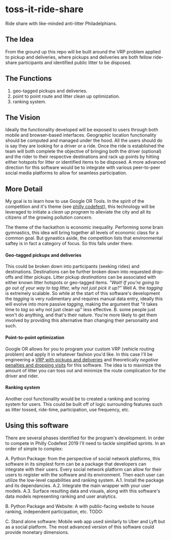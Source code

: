 # toss-it-ride-share
Ride share with like-minded anti-litter Philadelphians.

## The Idea
From the ground up this repo will be built around the VRP problem applied to
pickup and deliveries, where pickups and deliveries are both fellow ride-share
participants and identified public litter to be disposed.

## The Functions
1. geo-tagged pickups and deliveries.
2. point to point route and litter clean up optimization.
3. ranking system.

## The Vision
Ideally the functionality developed will be exposed to users through both mobile
and browser-based interfaces. Geographic location functionality should be
computed and managed under the hood. All the users should do is say they are
looking for a driver or a ride. Once the ride is established the team will both
complete the objective of bringing both the driver (optional) and the rider to
their respective destinations and rack up points by hitting either hotspots for
litter or identified items to be disposed. A more advanced direction for this
software would be to integrate with various peer-to-peer social media platforms
to allow for seamless participation.

## More Detail
My goal is to learn how to use Google OR Tools. In the spirit of the competition
and it's theme (see [philly codefest](https://2019-philly-codefest.devpost.com/)),
this technology will be leveraged to initiate a *clean up program* to alleviate
the city and all its citizens of the growing pollution concern.

The theme of the hackathon is economic inequality. Performing some brain
gymnastics, this idea will bring together all levels of economic class for a
common goal. But gynastics aside, the competition lists that environmental
saftey is in fact a category of focus. So this falls under there.

#### Geo-tagged pickups and deliveries
This could be broken down into participants (seeking rides) and destinations.
Destinations can be further broken down into requested drop-offs and litter
pickups. Litter pickup *destinations* can be associated with either known
litter hotspots or geo-tagged items. *"Wait! If you're going to go out of
your way to tag litter, why not just pick it up?"* Well A. the *tagging* is
extremely scalable. So while at the start of this software's development the
*tagging* is very rudimentary and requires manual data entry, ideally this will
evolve into more passive *tagging*, making the argument that "it takes time to
*tag* so why not just clean up" less effective. B. some people just won't do
anything, and that's their nature. You're more likely to get them involved by
providing this alternative than changing their personality and such.

#### Point-to-point optimization
Google OR allows for you to program your custom VRP (vehicle routing problem)
and apply it in whatever fashion you'd like. In this case I'll be engineering
a [VRP with pickups and deliveries](https://developers.google.com/optimization/routing/pickup_delivery)
and theoretically *negative* [penalties and dropping visits](https://developers.google.com/optimization/routing/penalties) for this software. The idea is to maximize the amount of
litter you can toss out and minimize the route complication for the driver and
rider.

#### Ranking system
Another cool functionality would be to created a ranking and scoring system for
users. This could be built off of logic surrounding features such as litter
tossed, ride-time, participation, use frequency, etc.

## Using this software
There are several phases identified for the program's development. In order to
compete in Philly Codefest 2019 I'll need to tackle simplified sprints. In
an order of simple to complex:

A. Python Package: from the perspective of social network platforms, this
software in its simplest form can be a package that developers can integrate
with their users. Every social network platform can allow for their users to
register with the software and its environment. Then each user can utilize the
low-level capabilities and ranking system.
A.1. Install the package and its dependancies.
A.2. Integrate the main wrapper with your user models.
A.3. Surface resulting data and visuals, along with this software's data
models representing ranking and user analytics.

B. Python Package and Website: A with public-facing website to house ranking,
independent participation, etc.
TODO:

C. Stand alone software: Mobile web app used similarly to Uber and Lyft but
as a social platform. The most advanced version of this software could provide
monetary dimensions.  
